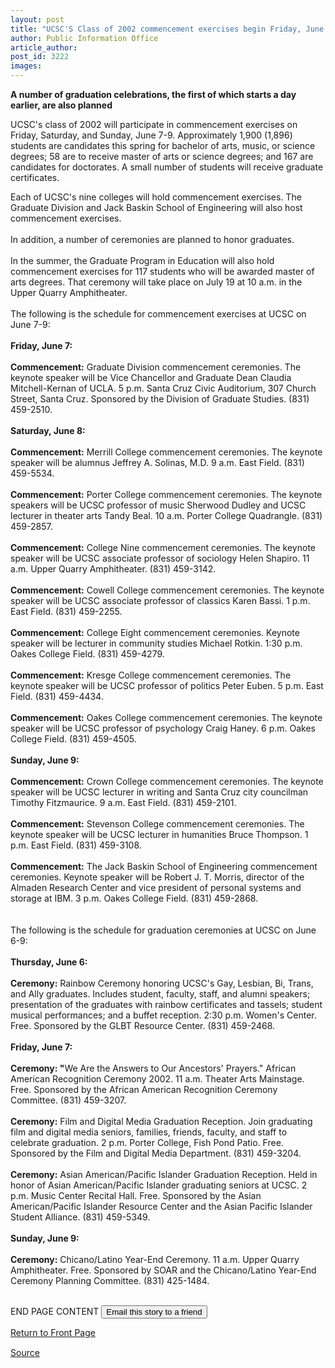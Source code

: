 ```yaml
---
layout: post
title: "UCSC'S Class of 2002 commencement exercises begin Friday, June 7"
author: Public Information Office
article_author: 
post_id: 3222
images:
---
```


<p>
  <b>A number of graduation celebrations, the first of which starts a day earlier, are also planned</b>
</p>
<p>
  UCSC's class of 2002 will participate in commencement exercises on Friday, Saturday, and Sunday, June 7-9. Approximately 1,900 (1,896) students are candidates this spring for bachelor of arts, music, or science degrees; 58 are to receive master of arts or science degrees; and 167 are candidates for doctorates. A small number of students will receive graduate certificates.
</p>Each of UCSC's nine colleges will hold commencement exercises. The Graduate Division and Jack Baskin School of Engineering will also host commencement exercises.<br>
<br>
In addition, a number of ceremonies are planned to honor graduates.<br>
<br>
In the summer, the Graduate Program in Education will also hold commencement exercises for 117 students who will be awarded master of arts degrees. That ceremony will take place on July 19 at 10 a.m. in the Upper Quarry Amphitheater.<br>
<br>
The following is the schedule for commencement exercises at UCSC on June 7-9:<br>
<br>
<b>Friday, June 7:<br>
<br>
Commencement:</b> Graduate Division commencement ceremonies. The keynote speaker will be Vice Chancellor and Graduate Dean Claudia Mitchell-Kernan of UCLA. 5 p.m. Santa Cruz Civic Auditorium, 307 Church Street, Santa Cruz. Sponsored by the Division of Graduate Studies. (831) 459-2510.<br>
<br>
<b>Saturday, June 8:<br>
<br>
Commencement:</b> Merrill College commencement ceremonies. The keynote speaker will be alumnus Jeffrey A. Solinas, M.D. 9 a.m. East Field. (831) 459-5534.<br>
<br>
<b>Commencement:</b> Porter College commencement ceremonies. The keynote speakers will be UCSC professor of music Sherwood Dudley and UCSC lecturer in theater arts Tandy Beal. 10 a.m. Porter College Quadrangle. (831) 459-2857.<br>
<br>
<b>Commencement:</b> College Nine commencement ceremonies. The keynote speaker will be UCSC associate professor of sociology Helen Shapiro. 11 a.m. Upper Quarry Amphitheater. (831) 459-3142.<br>
<br>
<b>Commencement:</b> Cowell College commencement ceremonies. The keynote speaker will be UCSC associate professor of classics Karen Bassi. 1 p.m. East Field. (831) 459-2255.<br>
<br>
<b>Commencement:</b> College Eight commencement ceremonies. Keynote speaker will be lecturer in community studies Michael Rotkin. 1:30 p.m. Oakes College Field. (831) 459-4279.<br>
<br>
<b>Commencement:</b> Kresge College commencement ceremonies. The keynote speaker will be UCSC professor of politics Peter Euben. 5 p.m. East Field. (831) 459-4434.<br>
<br>
<b>Commencement:</b> Oakes College commencement ceremonies. The keynote speaker will be UCSC professor of psychology Craig Haney. 6 p.m. Oakes College Field. (831) 459-4505.<br>
<br>
<b>Sunday, June 9:<br>
<br>
Commencement:</b> Crown College commencement ceremonies. The keynote speaker will be UCSC lecturer in writing and Santa Cruz city councilman Timothy Fitzmaurice. 9 a.m. East Field. (831) 459-2101.<br>
<br>
<b>Commencement:</b> Stevenson College commencement ceremonies. The keynote speaker will be UCSC lecturer in humanities Bruce Thompson. 1 p.m. East Field. (831) 459-3108.<br>
<br>
<b>Commencement:</b> The Jack Baskin School of Engineering commencement ceremonies. Keynote speaker will be Robert J. T. Morris, director of the Almaden Research Center and vice president of personal systems and storage at IBM. 3 p.m. Oakes College Field. (831) 459-2868.<br>
<br>
<br>
The following is the schedule for graduation ceremonies at UCSC on June 6-9:<br>
<br>
<b>Thursday, June 6:<br>
<br>
Ceremony:</b> Rainbow Ceremony honoring UCSC's Gay, Lesbian, Bi, Trans, and Ally graduates. Includes student, faculty, staff, and alumni speakers; presentation of the graduates with rainbow certificates and tassels; student musical performances; and a buffet reception. 2:30 p.m. Women's Center. Free. Sponsored by the GLBT Resource Center. (831) 459-2468.<br>
<br>
<b>Friday, June 7:<br>
<br>
Ceremony: "</b>We Are the Answers to Our Ancestors' Prayers." African American Recognition Ceremony 2002. 11 a.m. Theater Arts Mainstage. Free. Sponsored by the African American Recognition Ceremony Committee. (831) 459-3207.<br>
<br>
<b>Ceremony:</b> Film and Digital Media Graduation Reception. Join graduating film and digital media seniors, families, friends, faculty, and staff to celebrate graduation. 2 p.m. Porter College, Fish Pond Patio. Free. Sponsored by the Film and Digital Media Department. (831) 459-3204.<br>
<br>
<b>Ceremony:</b> Asian American/Pacific Islander Graduation Reception. Held in honor of Asian American/Pacific Islander graduating seniors at UCSC. 2 p.m. Music Center Recital Hall. Free. Sponsored by the Asian American/Pacific Islander Resource Center and the Asian Pacific Islander Student Alliance. (831) 459-5349.<br>
<br>
<b>Sunday, June 9:<br>
<br>
Ceremony:</b> Chicano/Latino Year-End Ceremony. 11 a.m. Upper Quarry Amphitheater. Free. Sponsored by SOAR and the Chicano/Latino Year-End Ceremony Planning Committee. (831) 425-1484.
<p>
  <br>
  END PAGE CONTENT <input name="t1" size="-1" type="hidden"> <input type="submit" value="Email this story to a friend">
</p>
<p>
  <a href="../../index.html">Return to Front Page</a> <img align="bottom" alt=" " border="0" height="1" src="../../images/trans.gif" width="385">
</p>
<p><a href="http://www1.ucsc.edu/currents/01-02/06-03/commencement.html" title="Permalink to commencement">Source</a></p>
